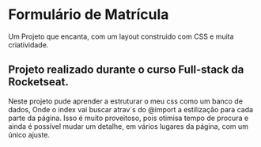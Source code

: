 # Formulário de Matrícula

Um Projeto que encanta, com um layout construido com CSS e muita criatividade.

## Projeto realizado durante o curso Full-stack da Rocketseat.

Neste projeto pude aprender a estruturar o meu css como um banco de dados,
Onde o index vai buscar atrav´s do @import a estilização para cada parte da página.
Isso é muito proveitoso, pois otimisa tempo de procura e ainda é possível mudar um detalhe,
em vários lugares da página, com um único ajuste.

